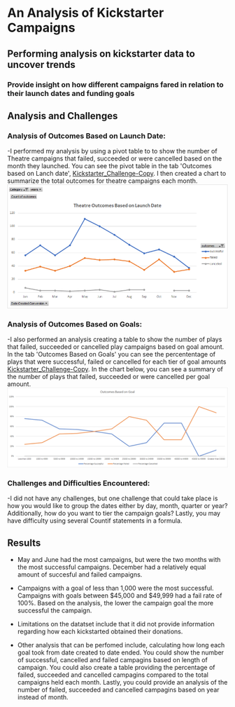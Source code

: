 # An Analysis of Kickstarter Campaigns
## Performing analysis on kickstarter data to uncover trends
### Provide insight on how different campaigns fared in relation to their launch dates and funding goals

## Analysis and Challenges

### Analysis of Outcomes Based on Launch Date: 
-I performed my analysis by using a pivot table to to show the number of Theatre campaigns that failed, succeeded or were cancelled based on the month they launched. You can see the pivot table in the tab 'Outcomes based on Lanch date', [Kickstarter_Challenge-Copy](/Kickstarter_Challenge-Copy.zip).  I then created a chart to summarize the total outcomes for theatre campaigns each month. ![Theatres_Ouctomes_vs_Launch](/Resources/Theatres_Outcomes_vs_Launch.png) 

### Analysis of Outcomes Based on Goals: 
-I also performed an analysis creating a table to show the number of plays that failed, succeeded or cancelled play campaigns based on goal amount. In the tab 'Outcomes Based on Goals' you can see the percententage of plays that were successful, failed or cancelled for each tier of goal amounts [Kickstarter_Challenge-Copy](/Kickstarter_Challenge-Copy.zip). In the chart below, you can see a summary of the number of plays that failed, succeeded or were cancelled per goal amount. ![Outcomes_vs_Goals](/Resources/Outcomes_vs_Goals.png)
	
### Challenges and Difficulties Encountered: 
-I did not have any challenges, but one challenge that could take place is how you would like to group the dates either by day, month, quarter or year? Additionally, how do you want to tier the campaign goals? Lastly, you may have difficulty using several Countif statements in a formula. 

## Results

- May and June had the most campaigns, but were the two months with the most successful campaigns. December had a relatively equal amount of succesful and failed campaigns.

- Campaigns with a goal of less than 1,000 were the most successful. Campaigns with goals between $45,000 and $49,999 had a fail rate of 100%. Based on the analysis, the lower the campaign goal the more successful the campaign. 

- Limitations on the datatset include that it did not provide information regarding how each kickstarted obtained their donations. 

- Other analysis that can be perfomed include, calculating how long each goal took from date created to date ended. You could show the number of successful, cancelled and failed campagins based on length of campaign. You could also create a table providing the percentage of failed, succeeded and cancelled campagins compared to the total campaigns held each month. Lastly, you could provide an analysis of the number of failed, succeeded and cancelled campagins based on year instead of month.

